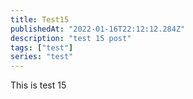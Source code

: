 ```yaml
---
title: Test15
publishedAt: "2022-01-16T22:12:12.284Z"
description: "test 15 post"
tags: ["test"]
series: "test"
---
```


This is test 15
